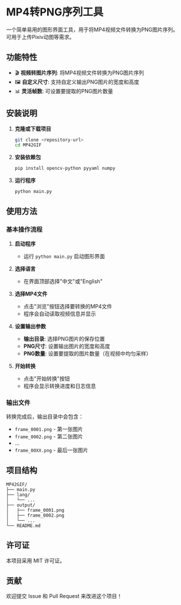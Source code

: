# MP4转PNG序列工具

一个简单易用的图形界面工具，用于将MP4视频文件转换为PNG图片序列。  
可用于上传Pixiv动图等需求。

## 功能特性

- 🎬 **视频转图片序列**: 将MP4视频文件转换为PNG图片序列
- 🖼️ **自定义尺寸**: 支持自定义输出PNG图片的宽度和高度
- 📊 **灵活帧数**: 可设置要提取的PNG图片数量

## 安装说明

1. **克隆或下载项目**
   ```bash
   git clone <repository-url>
   cd MP42GIF
   ```

2. **安装依赖包**
   ```bash
   pip install opencv-python pyyaml numpy
   ```

3. **运行程序**
   ```bash
   python main.py
   ```

## 使用方法

### 基本操作流程

1. **启动程序**
   - 运行 `python main.py` 启动图形界面

2. **选择语言**
   - 在界面顶部选择"中文"或"English"

3. **选择MP4文件**
   - 点击"浏览"按钮选择要转换的MP4文件
   - 程序会自动读取视频信息并显示

4. **设置输出参数**
   - **输出目录**: 选择PNG图片的保存位置
   - **PNG尺寸**: 设置输出图片的宽度和高度
   - **PNG数量**: 设置要提取的图片数量（在视频中均匀采样）

5. **开始转换**
   - 点击"开始转换"按钮
   - 程序会显示转换进度和日志信息

### 输出文件

转换完成后，输出目录中会包含：
- `frame_0001.png` - 第一张图片
- `frame_0002.png` - 第二张图片
- ...
- `frame_00XX.png` - 最后一张图片

## 项目结构

```
MP42GIF/
├── main.py
├── lang/ 
│   └── ...
├── output/
│   ├── frame_0001.png
│   ├── frame_0002.png
│   └── ...
└── README.md
``` 

## 许可证

本项目采用 MIT 许可证。

## 贡献

欢迎提交 Issue 和 Pull Request 来改进这个项目！